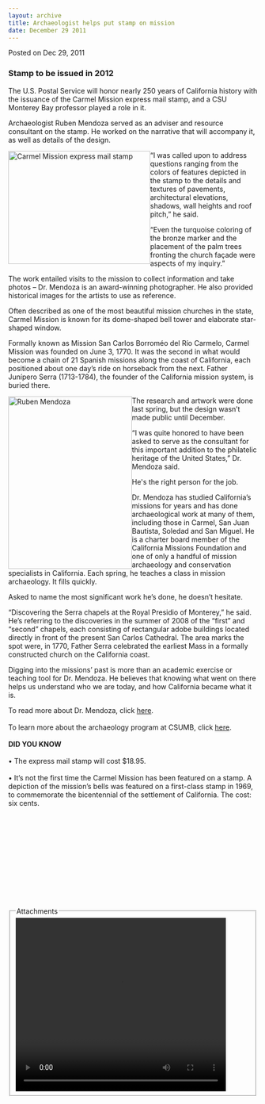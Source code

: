 ```yaml
---
layout: archive
title: Archaeologist helps put stamp on mission
date: December 29 2011
---
```





<span class="date">Posted on Dec 29, 2011    </span>
<h3>Stamp to be issued in 2012</h3>
<p>The U.S. Postal Service will honor nearly 250 years of
California history with the issuance of the Carmel Mission express
mail stamp, and a CSU Monterey Bay professor played a role in
it.</p>
<p>Archaeologist Ruben Mendoza served as an adviser and resource
consultant on the stamp. He worked on the narrative that will
accompany it, as well as details of the design.</p>
<p><img alt="Carmel Mission express mail stamp" src="http://news.csumb.edu/sites/default/files/65/attachments/news/images/carmel_mission_stamp.jpg" style="float:left; width:287px; height:228px">&#x201C;I was called upon
to address questions ranging from the colors of features depicted
in the stamp to the details and textures of pavements,
architectural elevations, shadows, wall heights and roof pitch,&#x201D; he
said.</img></p>
<p>&#x201C;Even the turquoise coloring of the bronze marker and the
placement of the palm trees fronting the church fa&#xE7;ade were aspects
of my inquiry.&#x201D;</p>
<p>The work entailed visits to the mission to collect information
and take photos &#x2013; Dr. Mendoza is an award-winning photographer. He
also provided historical images for the artists to use as
reference.</p>
<p>Often described as one of the most beautiful mission churches in
the state, Carmel Mission is known for its dome-shaped bell tower
and elaborate star-shaped window.</p>
<p>Formally known as Mission San Carlos Borrom&#xE9;o del R&#xED;o Carmelo,
Carmel Mission was founded on June 3, 1770. It was the second in
what would become a chain of 21 Spanish missions along the coast of
California, each positioned about one day&#x2019;s ride on horseback from
the next. Father Jun&#xED;pero Serra (1713-1784), the founder of the
California mission system, is buried there.</p>
<p><img alt="Ruben Mendoza" src="http://news.csumb.edu/sites/default/files/65/attachments/news/images/mendoza2.jpg" style="float:left; width:250px; height:348px">The research and
artwork were done last spring, but the design wasn&#x2019;t made public
until December.</img></p>
<p>&#x201C;I was quite honored to have been asked to serve as the
consultant for this important addition to the philatelic heritage
of the United States,&#x201D; Dr. Mendoza said.</p>
<p>He&apos;s the right person for the job.</p>
<p>Dr. Mendoza has studied California&#x2019;s missions for years and has
done archaeological work at many of them, including those in
Carmel, San Juan Bautista, Soledad and San Miguel. He is a charter
board member of the California Missions Foundation and one of only
a handful of mission archaeology and conservation specialists in
California. Each spring, he teaches a class in mission archaeology.
It fills quickly.</p>
<p>Asked to name the most significant work he&#x2019;s done, he doesn&#x2019;t
hesitate.</p>
<p>&#x201C;Discovering the Serra chapels at the Royal Presidio of
Monterey,&#x201D; he said. He&#x2019;s referring to the discoveries in the summer
of 2008 of the &#x201C;first&#x201D; and &#x201C;second&#x201D; chapels, each consisting of
rectangular adobe buildings located directly in front of the
present San Carlos Cathedral. The area marks the spot were, in
1770, Father Serra celebrated the earliest Mass in a formally
constructed church on the California coast.</p>
<p>Digging into the missions&#x2019; past is more than an academic
exercise or teaching tool for Dr. Mendoza. He believes that knowing
what went on there helps us understand who we are today, and how
California became what it is.</p>
<p>To read more about Dr. Mendoza, click <a href="http://news.csumb.edu/sites/default/files/65/igx_migrate/files/2810CSUMBMagazineSpringSummer2010-lores.pdf" rel="nofollow">here</a>.<br>
<br>
To learn more about the archaeology program at CSUMB, click
<a href="http://archaeology.csumb.edu/" rel="nofollow">here</a>.<br>
<br>
<strong>DID YOU KNOW&#x2028;</strong><br>
<br>
&#x2022; The express mail stamp will cost $18.95.<br>
<br>
&#x2022; It&#x2019;s not the first time the Carmel Mission has been featured on a
stamp. A depiction of the mission&#x2019;s bells was featured on a
first-class stamp in 1969, to commemorate the bicentennial of the
settlement of California. The cost: six cents.<br>
<br>
&#xA0;</br></br></br></br></br></br></br></br></br></br></p>
<fieldset class="fieldgroup group-attachments">
<legend>Attachments</legend>
<div class="field field-type-emvideo field-field-attach-video">
<div class="field-items">
<div class="field-item odd">
<div class="emvideo emvideo-video emvideo-youtube">
<div class="emfield-emvideo emfield-emvideo-youtube">
<div id="emvideo-youtube-flash-wrapper-1">
<!--<object type="application/x-shockwave-flash" height="350" width="425" data="http://www.youtube.com/v/ERqVfXwZy2Y&amp;rel=0&amp;enablejsapi=1&amp;playerapiid=ytplayer&amp;fs=1" id="emvideo-youtube-flash-1">
          <param name="movie" value="http://www.youtube.com/v/ERqVfXwZy2Y&amp;rel=0&amp;enablejsapi=1&amp;playerapiid=ytplayer&amp;fs=1" />
          <param name="allowScriptAccess" value="sameDomain"/>
          <param name="quality" value="best"/>
          <param name="allowFullScreen" value="true"/>
          <param name="bgcolor" value="#FFFFFF"/>
          <param name="scale" value="noScale"/>
          <param name="salign" value="TL"/>
          <param name="FlashVars" value="playerMode=embedded" />
          <param name="wmode" value="transparent" />
        </object>-->
<video controls="" width="425" height="350">
<source src="http://r5---sn-o097znez.googlevideo.com/videoplayback?sver=3&amp;ip=198.189.249.65&amp;key=yt5&amp;itag=18&amp;fexp=900718,907263,916104,923368,927622,929821,930676,936121,9406392,941004,943917,947225,948124,952302,952605,952901,955301,957103,957105,957201,959701&amp;mv=m&amp;source=youtube&amp;dur=431.393&amp;expire=1422353926&amp;ms=au&amp;upn=UrG5x6Su2FM&amp;signature=7321ECA671A96F4FB4EFAE05B25C3DB042023757.D1E58EDC14F8DF042C9B1124E109893E46CCCB2F&amp;mm=31&amp;pl=23&amp;id=o-APMYIISqM29eP7a7wqdd84xY6OlxIvgW_SxLgBC7zD1l&amp;ratebypass=yes&amp;initcwndbps=3590000&amp;sparams=dur,id,initcwndbps,ip,ipbits,itag,mm,ms,mv,pl,ratebypass,source,upn,expire&amp;mt=1422332292&amp;ipbits=0&amp;name=ERqVfXwZy2Y" type="video/mp4"/></video></div>
</div>
</div>
</div>
</div>
</div>
</fieldset>





